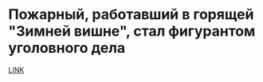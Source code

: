 # Пожарный, работавший в горящей "Зимней вишне", стал фигурантом уголовного дела



[LINK](https://varlamov.ru/2871415.html)
